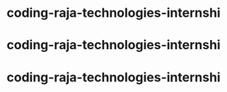 # coding-raja-technologies-internshi
# coding-raja-technologies-internshi
# coding-raja-technologies-internshi
